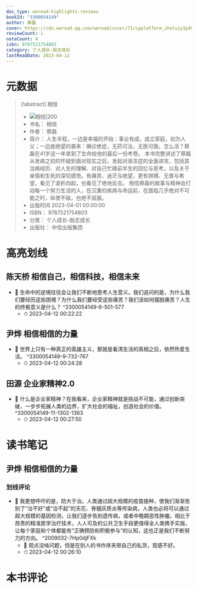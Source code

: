 ```yaml
---
doc_type: weread-highlights-reviews
bookId: "3300054149"
author: 蔡磊
cover: https://cdn.weread.qq.com/weread/cover/71/cpplatform_iheluiy1p49t13lmk5k4mb/t7_cpplatform_iheluiy1p49t13lmk5k4mb1680152716.jpg
reviewCount: 1
noteCount: 4
isbn: 9787521754803
category: 个人成长-励志成长
lastReadDate: 2023-04-12
---
```

# 元数据
> [!abstract] 相信
> - ![ 相信|200](https://cdn.weread.qq.com/weread/cover/71/cpplatform_iheluiy1p49t13lmk5k4mb/t7_cpplatform_iheluiy1p49t13lmk5k4mb1680152716.jpg)
> - 书名： 相信
> - 作者： 蔡磊
> - 简介： 人生半程，一边是幸福的开始：事业有成，成立家庭，初为人父；一边是绝望的袭来：确诊绝症，无药可治，无医可救。怎么活？蔡磊在41岁这一年拿到了生命给他的最后一份考卷。 本书完整讲述了蔡磊从发病之初的怀疑到面对现实之后，发起对渐冻症的全面进攻，包括其治病经历、对人生的理解、对自己忙碌前半生的回忆与思考，以及关于亲情和生死的深切感悟。有痛苦、迷茫与绝望，更有拼搏、无畏与希望，看见了波折四起，也看见了绝地反击。 相信蔡磊的故事与精神会打动每一个努力生活的人，在沉重的疾病与命运前，在面临几乎绝对不可能之时，纵使不敌，也绝不屈服。
> - 出版时间 2023-04-01 00:00:00
> - ISBN： 9787521754803
> - 分类： 个人成长-励志成长
> - 出版社： 中信出版集团

# 高亮划线

## 陈天桥 相信自己，相信科技，相信未来


- 📌 生命中的逆境往往会让我们不断地思考人生意义。我们追问的是，为什么我们要经历这些困境？为什么我们要经受这些痛苦？我们该如何摆脱痛苦？人生的终极意义是什么？ ^3300054149-6-501-577
    - ⏱ 2023-04-12 00:22:22 
## 尹烨 相信相信的力量


- 📌 世界上只有一种真正的英雄主义，那就是看清生活的真相之后，依然热爱生活。 ^3300054149-9-732-767
    - ⏱ 2023-04-12 00:24:28 
 
## 田源 企业家精神2.0


- 📌 什么是企业家精神？在我看来，企业家精神就是挑战不可能，通过创新突破，一步步拓展人类的边界，扩大社会的福祉，创造社会的价值。 ^3300054149-11-1302-1363
    - ⏱ 2023-04-12 00:27:50 
# 读书笔记

## 尹烨 相信相信的力量

### 划线评论
- 📌 我更想呼吁的是，防大于治。人类通过超大规模的疫苗接种，使我们渐渐告别了“治不好”或“治不起”的天花、脊髓灰质炎等传染病，人类也必将可以通过超大规模的基因检测，让我们逐步告别遗传病，或者中晚期恶性肿瘤。相比于昂贵的精准医学治疗技术，人人可及的公共卫生手段更值得全人类携手实施，让每个家庭和个体都能有“正确预防和积极参与”的认知，这也正是我们不断努力的方向。  ^2009032-7Hp0djFXk
    - 💭 观点没啥问题，但是在别人的书作序夹带自己的私货，观感不好。
    - ⏱ 2023-04-12 00:26:10
   
# 本书评论
